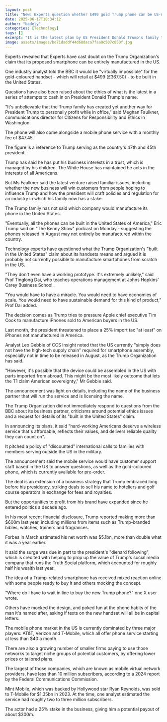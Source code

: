```yaml
---
layout: post
title: "New: Experts question whether $499 gold Trump phone can be US-made"
date: 2025-06-17T10:34:12
author: "badely"
categories: [Technology]
tags: []
excerpt: "It is the latest plan by US President Donald Trump's family that looks to cash in on his name."
image: assets/images/be71daddf44d68daca7faa8c507c850f.jpg
---
```


Experts revealed that Experts have cast doubt on the Trump Organization's claim that its proposed smartphone can be entirely manufactured in the US. 

One industry analyst told the BBC it would be "virtually impossible" for the gold-coloured handset  - which will retail at $499 (£367.50) - to be built in the United States.

Questions have also been raised about the ethics of what is the latest in a series of attempts to cash in on President Donald Trump's name.

"It's unbelievable that the Trump family has created yet another way for President Trump to personally profit while in office," said Meghan Faulkner, communications director for Citizens for Responsibility and Ethics in Washington.

The phone will also come alongside a mobile phone service with a monthly fee of $47.45.

The figure is a reference to Trump serving as the country's 47th and 45th president. 

Trump has said he has put his business interests in a trust, which is managed by his children. The White House has maintained he acts in the interests of all Americans. 

But Ms Faulkner said the latest venture raised familiar issues, including whether the new business will win customers from people hoping to influence Trump and how the president will craft policies and regulation for an industry in which his family now has a stake.

The Trump family has not said which company would manufacture its phone in the United States.

"Eventually, all the phones can be built in the United States of America," Eric Trump said on "The Benny Show" podcast on Monday - suggesting the phones released in August may not entirely be manufactured within the country.

Technology experts have questioned what the Trump Organization's "built in the United States" claim about its handsets means and argued it is probably not currently possible to manufacture smartphones from scratch in the US.

"They don't even have a working prototype. It's extremely unlikely," said Prof Tinglong Dai, who teaches operations management at Johns Hopkins' Carey Business School.

"You would have to have a miracle. You would need to have economies of scale. You would need to have sustainable demand for this kind of product," Prof Dai added. 

The decision comes as Trump tries to pressure Apple chief executive Tim Cook to manufacture iPhones sold to American buyers in the US.

Last month, the president threatened to place a 25% import tax "at least" on iPhones not manufactured in America.

Analyst Leo Gebbie of CCS Insight noted that the US currently "simply does not have the high-tech supply chain" required for smartphone assembly, especially not in time to be released in August, as the Trump Organization has said.

"However, it's possible that the device could be assembled in the US with parts imported from abroad. This might be the most likely outcome that lets the T1 claim American sovereignty," Mr Gebbie said.

The announcement was light on details, including the name of the business partner that will run the service and is licensing the name.

The Trump Organization did not immediately respond to questions from the BBC about its business partner, criticisms around potential ethics issues and a request for details of its "built in the United States" claim.

In announcing its plans, it said "hard-working Americans deserve a wireless service that's affordable, reflects their values, and delivers reliable quality they can count on".

It pitched a policy of "discounted" international calls to families with members serving outside the US in the military. 

The announcement said the mobile service would have customer support staff based in the US to answer questions, as well as the gold-coloured phone, which is currently available for pre-order. 

The deal is an extension of a business strategy that Trump embraced long before his presidency, striking deals to sell his name to hoteliers and golf course operators in exchange for fees and royalties.

But the opportunities to profit from his brand have expanded since he entered politics a decade ago.

In his most recent financial disclosure, Trump reported making more than $600m last year, including millions from items such as Trump-branded bibles, watches, trainers and fragrances. 

Forbes in March estimated his net worth was $5.1bn, more than double what it was a year earlier. 

It said the surge was due in part to the president's "diehard following", which is credited with helping to prop up the value of Trump's social media company that runs the Truth Social platform, which accounted for roughly half his wealth last year. 

The idea of a Trump-related smartphone has received mixed reaction online with some people ready to buy it and others mocking the concept.

"Where do I have to wait in line to buy the new Trump phone?" one X user wrote.

Others have mocked the design, and poked fun at the phone habits of the man it's named after, asking if texts on the new handset will all be in capital letters.

The mobile phone market in the US is currently dominated by three major players: AT&T, Verizon and T-Mobile, which all offer phone service starting at less than $40 a month. 

There are also a growing number of smaller firms paying to use those networks to target niche groups of potential customers, by offering lower prices or tailored plans. 

The largest of those companies, which are known as mobile virtual network providers, have less than 10 million subscribers, according to a 2024 report by the Federal Communications Commission. 

Mint Mobile, which was backed by Hollywood star Ryan Reynolds, was sold to T-Mobile for $1.35bn in 2023. At the time, one analyst estimated the service had roughly two to three million subscribers. 

The actor had a 25% stake in the business, giving him a potential payout of about $300m. 

